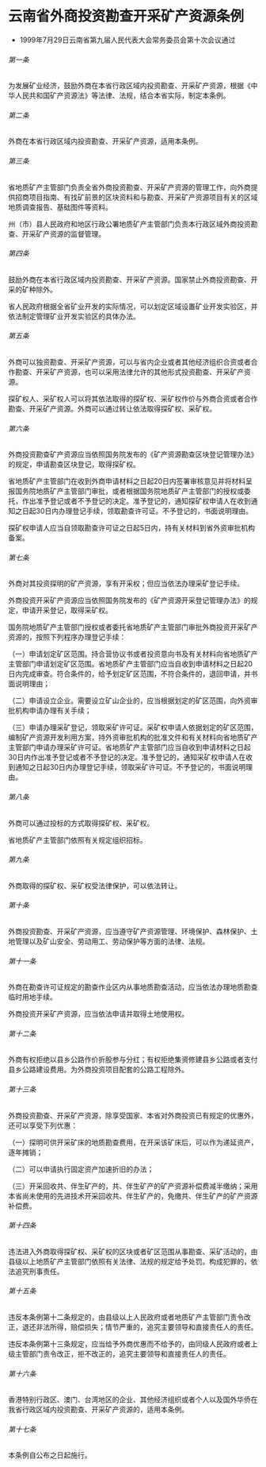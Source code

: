 # 云南省外商投资勘查开采矿产资源条例

- 1999年7月29日云南省第九届人民代表大会常务委员会第十次会议通过

<!-- INFO END -->

###### 第一条

为发展矿业经济，鼓励外商在本省行政区域内投资勘查、开采矿产资源，根据《中华人民共和国矿产资源法》等法律、法规，结合本省实际，制定本条例。

###### 第二条

外商在本省行政区域内投资勘查、开采矿产资源，适用本条例。

###### 第三条

省地质矿产主管部门负责全省外商投资勘查、开采矿产资源的管理工作，向外商提供招商项目指南、有找矿前景的区块资料和与勘查、开采矿产资源项目有关的区域地质调查报告、基础图件等资料。

州（市）县人民政府和地区行政公署地质矿产主管部门负责本行政区域外商投资勘查、开采矿产资源的监督管理。

###### 第四条

鼓励外商在本省行政区域内投资勘查、开采矿产资源。国家禁止外商投资勘查、开采的矿种除外。

省人民政府根据全省矿业开发的实际情况，可以划定区域设置矿业开发实验区，并依法制定管理矿业开发实验区的具体办法。

###### 第五条

外商可以独资勘查、开采矿产资源，可以与省内企业或者其他经济组织合资或者合作勘查、开采矿产资源，也可以采用法律允许的其他形式投资勘查、开采矿产资源。

探矿权人、采矿权人可以将其依法取得的探矿权、采矿权作价与外商合资或者合作勘查、开采矿产资源。外商可以通过转让依法取得探矿权、采矿权。

###### 第六条

外商投资勘查矿产资源应当依照国务院发布的《矿产资源勘查区块登记管理办法》的规定，申请勘查区块登记，取得探矿权。

省地质矿产主管部门在收到外商申请材料之日起20日内签署审核意见并将材料呈报国务院地质矿产主管部门审批，或者根据国务院地质矿产主管部门的授权或委托，作出准予登记或者不予登记的决定。准予登记的，通知探矿权申请人在收到通知之日起30日内办理登记手续，领取勘查许可证。不予登记的，书面说明理由。

探矿权申请人应当自领取勘查许可证之日起5日内，持有关材料到省外资审批机构备案。

###### 第七条

外商对其投资探明的矿产资源，享有开采权；但应当依法办理采矿登记手续。

外商投资开采矿产资源应当依照国务院发布的《矿产资源开采登记管理办法》的规定，申请开采登记，取得采矿权。

国务院地质矿产主管部门授权或者委托省地质矿产主管部门审批外商投资开采矿产资源的，按照下列程序办理登记手续：

（一）申请划定矿区范围。持合营协议书或者投资意向书及有关材料向省地质矿产主管部门申请划定矿区范围。省地质矿产主管部门应当自收到申请材料之日起20日内完成审查。符合条件的，给予划定矿区范围，不符合条件的，退回申请，并书面说明理由；

（二）申请设立企业。需要设立矿山企业的，应当根据划定的矿区范围，向外资审批机构申请办理有关手续；

（三）申请办理采矿登记，领取采矿许可证。采矿权申请人依据划定的矿区范围，编制矿产资源开发利用方案，持外资审批机构的批准文件和有关材料向省地质矿产主管部门申请办理采矿许可证。省地质矿产主管部门应当自收到申请材料之日起30日内作出准予登记或者不予登记的决定。准予登记的，通知采矿权申请人在收到通知之日起30日内办理登记手续，领取采矿许可证。不予登记的，书面说明理由。

###### 第八条

外商可以通过投标的方式取得探矿权、采矿权。

省地质矿产主管部门依照有关规定组织招标。

###### 第九条

外商取得的探矿权、采矿权受法律保护，可以依法转让。

###### 第十条

外商投资勘查、开采矿产资源，应当遵守矿产资源管理、环境保护、森林保护、土地管理以及矿山安全、劳动用工、劳动保护等方面的法律、法规。

###### 第十一条

外商在勘查许可证规定的勘查作业区内从事地质勘查活动，应当依法办理地质勘查临时用地手续。

外商投资开采矿产资源，应当依法申请并取得土地使用权。

###### 第十二条

外商有权拒绝以县乡公路作价折股参与分红；有权拒绝集资修建县乡公路或者支付县乡公路建设费用。为外商投资项目配套的公路工程除外。

###### 第十三条

外商投资勘查、开采矿产资源，除享受国家、本省对外商投资已有规定的优惠外，还可以享受下列优惠：

（一）探明可供开采矿床的地质勘查费用，在开采该矿床后，可以作为递延资产，逐年摊销；

（二）可以申请执行固定资产加速折旧的办法；

（三）开采回收共、伴生矿产的，共、伴生矿产的矿产资源补偿费减半缴纳；采用本省尚未使用的先进技术开采回收共、伴生矿产的，免缴共、伴生矿产的矿产资源补偿费。

###### 第十四条

违法进入外商取得探矿权、采矿权的区块或者矿区范围从事勘查、采矿活动的，由县级以上地质矿产主管部门依照有关法律、法规的规定给予处罚。构成犯罪的，依法追究刑事责任。

###### 第十五条

违反本条例第十二条规定的，由县级以上人民政府或者地质矿产主管部门责令改正，退还非法所得，赔偿损失；情节严重的，追究主要领导和直接责任人的责任。

违反本条例第十三条规定，应当给予外商优惠而不给予的，由同级人民政府或者上级主管部门责令改正，拒不改正的，追究主要领导和直接责任人的责任。

###### 第十六条

香港特别行政区、澳门、台湾地区的企业、其他经济组织或者个人以及国外华侨在我省行政区域内投资勘查、开采矿产资源的，适用本条例。

###### 第十七条

本条例自公布之日起施行。
